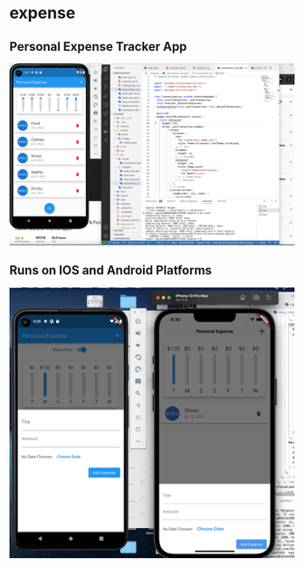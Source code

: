 # expense

## Personal Expense Tracker App 


![Main Page](https://github.com/RaghavSaxena96/Flutter-Personal-Expense-App/blob/master/App%20Layout.png)

## Runs on IOS and Android Platforms

![IOS](https://github.com/RaghavSaxena96/Flutter-Personal-Expense-App/blob/master/Iso%20and%20Android.png)
